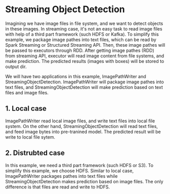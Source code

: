 # Streaming Object Detection
Imagining we have image files in file system, and we want to detect objects in these images. In streaming case, it's not an easy task to read image files with help of a third part framework (such HDFS or Kafka). To simplify this example, we package image pathes into text files, which can be read by Spark Streaming or Structured Streaming API. Then, these image pathes will be passed to executors through RDD. After getting image pathes (RDD) from streaming API, executor will read image content from file systems, and make prediction. The predicted results (images with boxes) will be stored to output dir.

We will have two applications in this example, ImagePathWriter and StreamingObjectDetection. ImagePathWriter will package image pathes into text files, and StreamingObjectDetection will make prediction based on text files and image files.

## 1. Local case
ImagePathWriter read local image files, and write text files into local file system. On the other hand, StreamingObjectDetection will read text files, and feed image bytes into pre-tranined model. The predicted result will be write to local file sytem.

## 2. Distrubted case
In this example, we need a third part framework (such HDFS or S3). To simplify this example, we choose HDFS. Similar to local case, ImagePathWriter packages pathes into text files while StreamingObjectDetection makes prediction based on image files. The only difference is that files are read and write to HDFS.
